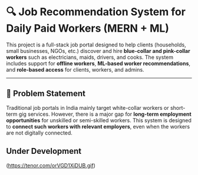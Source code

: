 # 🔍 Job Recommendation System for Daily Paid Workers (MERN + ML)

This project is a full-stack job portal designed to help clients (households, small businesses, NGOs, etc.) discover and hire **blue-collar and pink-collar workers** such as electricians, maids, drivers, and cooks. The system includes support for **offline workers**, **ML-based worker recommendations**, and **role-based access** for clients, workers, and admins.

---

## 📌 Problem Statement

Traditional job portals in India mainly target white-collar workers or short-term gig services. However, there is a major gap for **long-term employment opportunities** for unskilled or semi-skilled workers. This system is designed to **connect such workers with relevant employers**, even when the workers are not digitally connected.

## Under Development
(https://tenor.com/orVGD1XjDUB.gif)
